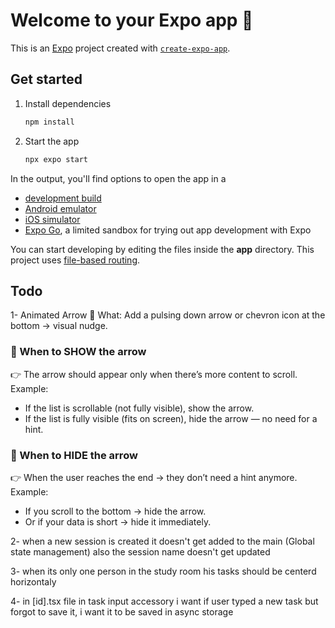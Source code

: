 # Welcome to your Expo app 👋

This is an [Expo](https://expo.dev) project created with [`create-expo-app`](https://www.npmjs.com/package/create-expo-app).

## Get started

1. Install dependencies

   ```bash
   npm install
   ```

2. Start the app

   ```bash
   npx expo start
   ```

In the output, you'll find options to open the app in a

- [development build](https://docs.expo.dev/develop/development-builds/introduction/)
- [Android emulator](https://docs.expo.dev/workflow/android-studio-emulator/)
- [iOS simulator](https://docs.expo.dev/workflow/ios-simulator/)
- [Expo Go](https://expo.dev/go), a limited sandbox for trying out app development with Expo

You can start developing by editing the files inside the **app** directory. This project uses [file-based routing](https://docs.expo.dev/router/introduction).

## Todo
1- Animated Arrow
👀 What:
Add a pulsing down arrow or chevron icon at the bottom → visual nudge.

### 📌 When to SHOW the arrow
👉 The arrow should appear only when there’s more content to scroll.
Example:
- If the list is scrollable (not fully visible), show the arrow.
- If the list is fully visible (fits on screen), hide the arrow — no need for a hint.

### 📌 When to HIDE the arrow
👉 When the user reaches the end → they don’t need a hint anymore.
Example:
- If you scroll to the bottom → hide the arrow.
- Or if your data is short → hide it immediately.


2- when a new session is created it doesn't get added to the main (Global state management)
   also the session name doesn't get updated

3- when its only one person in the study room his tasks should be centerd horizontaly

4- in [id].tsx file in task input accessory i want if user typed a new task but forgot to save it, i want it to be saved in async storage